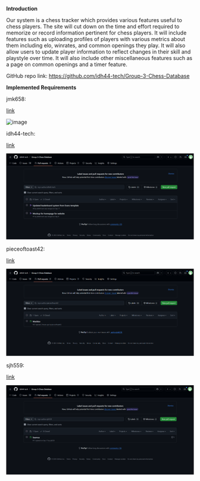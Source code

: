 **Introduction**

Our system is a chess tracker which provides various features useful to chess players.  The site will cut down on the time and effort required to memorize or record information pertinent for chess players.  It will include features such as uploading profiles of players with various metrics about them including elo, winrates, and common openings they play.  It will also allow users to update player information to reflect changes in their skill and playstyle over time.  It will also include other miscellaneous features such as a page on common openings and a timer feature.  

GitHub repo link: https://github.com/idh44-tech/Group-3-Chess-Database 

**Implemented Requirements**

jmk658:

[link](https://github.com/idh44-tech/Group-3-Chess-Database/pulls?q=is%3Apr+author%3Ajmk658)

![image](jmk_pulls)

idh44-tech:

[link](https://github.com/idh44-tech/Group-3-Chess-Database/pulls?q=is%3Apr+author%3Aidh44-tech)

![image](idh44-tech_pulls)

pieceoftoast42:

[link](https://github.com/idh44-tech/Group-3-Chess-Database/pulls?q=is%3Apr+author%3Apieceoftoast42)

![image](pieceoftoast42_pulls)

sjh559:

[link](https://github.com/idh44-tech/Group-3-Chess-Database/pulls?q=is%3Apr+author%3Asjh559)

![image](sjh559_pulls)
